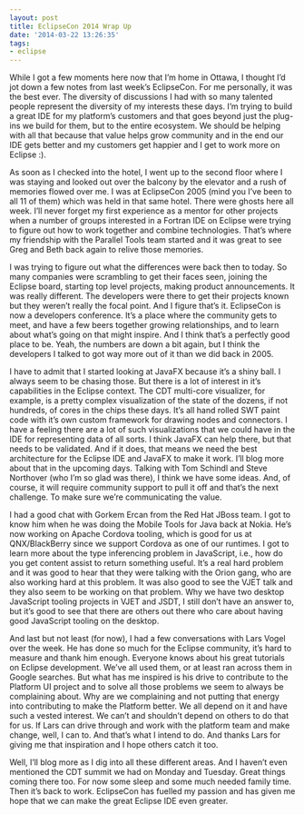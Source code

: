 ```yaml
---
layout: post
title: EclipseCon 2014 Wrap Up
date: '2014-03-22 13:26:35'
tags:
- eclipse
---
```



While I got a few moments here now that I’m home in Ottawa, I thought I’d jot down a few notes from last week’s EclipseCon. For me personally, it was the best ever. The diversity of discussions I had with so many talented people represent the diversity of my interests these days. I’m trying to build a great IDE for my platform’s customers and that goes beyond just the plug-ins we build for them, but to the entire ecosystem. We should be helping with all that because that value helps grow community and in the end our IDE gets better and my customers get happier and I get to work more on Eclipse :).

As soon as I checked into the hotel, I went up to the second floor where I was staying and looked out over the balcony by the elevator and a rush of memories flowed over me. I was at EclipseCon 2005 (mind you I’ve been to all 11 of them) which was held in that same hotel. There were ghosts here all week. I’ll never forget my first experience as a mentor for other projects when a number of groups interested in a Fortran IDE on Eclipse were trying to figure out how to work together and combine technologies. That’s where my friendship with the Parallel Tools team started and it was great to see Greg and Beth back again to relive those memories.

I was trying to figure out what the differences were back then to today. So many companies were scrambling to get their faces seen, joining the Eclipse board, starting top level projects, making product announcements. It was really different. The developers were there to get their projects known but they weren’t really the focal point. And I figure that’s it. EclipseCon is now a developers conference. It’s a place where the community gets to meet, and have a few beers together growing relationships, and to learn about what’s going on that might inspire. And I think that’s a perfectly good place to be. Yeah, the numbers are down a bit again, but I think the developers I talked to got way more out of it than we did back in 2005.

I have to admit that I started looking at JavaFX because it’s a shiny ball. I always seem to be chasing those. But there is a lot of interest in it’s capabilities in the Eclipse context. The CDT multi-core visualizer, for example, is a pretty complex visualization of the state of the dozens, if not hundreds, of cores in the chips these days. It’s all hand rolled SWT paint code with it’s own custom framework for drawing nodes and connectors. I have a feeling there are a lot of such visualizations that we could have in the IDE for representing data of all sorts. I think JavaFX can help there, but that needs to be validated. And if it does, that means we need the best architecture for the Eclipse IDE and JavaFX to make it work. I’ll blog more about that in the upcoming days. Talking with Tom Schindl and Steve Northover (who I’m so glad was there), I think we have some ideas. And, of course, it will require community support to pull it off and that’s the next challenge. To make sure we’re communicating the value.

I had a good chat with Gorkem Ercan from the Red Hat JBoss team. I got to know him when he was doing the Mobile Tools for Java back at Nokia. He’s now working on Apache Cordova tooling, which is good for us at QNX/BlackBerry since we support Cordova as one of our runtimes. I got to learn more about the type inferencing problem in JavaScript, i.e., how do you get content assist to return something useful. It’s a real hard problem and it was good to hear that they were talking with the Orion gang, who are also working hard at this problem. It was also good to see the VJET talk and they also seem to be working on that problem. Why we have two desktop JavaScript tooling projects in VJET and JSDT, I still don’t have an answer to, but it’s good to see that there are others out there who care about having good JavaScript tooling on the desktop.

And last but not least (for now), I had a few conversations with Lars Vogel over the week. He has done so much for the Eclipse community, it’s hard to measure and thank him enough. Everyone knows about his great tutorials on Eclipse development. We’ve all used them, or at least ran across them in Google searches. But what has me inspired is his drive to contribute to the Platform UI project and to solve all those problems we seem to always be complaining about. Why are we complaining and not putting that energy into contributing to make the Platform better. We all depend on it and have such a vested interest. We can’t and shouldn’t depend on others to do that for us. If Lars can drive through and work with the platform team and make change, well, I can to. And that’s what I intend to do. And thanks Lars for giving me that inspiration and I hope others catch it too.

Well, I’ll blog more as I dig into all these different areas. And I haven’t even mentioned the CDT summit we had on Monday and Tuesday. Great things coming there too. For now some sleep and some much needed family time. Then it’s back to work. EclipseCon has fuelled my passion and has given me hope that we can make the great Eclipse IDE even greater.


